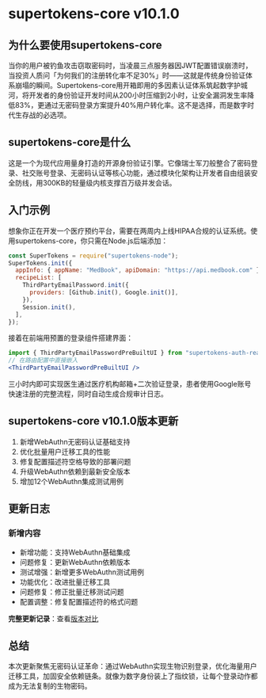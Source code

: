 # supertokens-core v10.1.0
## 为什么要使用supertokens-core  
当你的用户被钓鱼攻击窃取密码时，当凌晨三点服务器因JWT配置错误崩溃时，当投资人质问「为何我们的注册转化率不足30%」时——这就是传统身份验证体系崩塌的瞬间。Supertokens-core用开箱即用的多因素认证体系筑起数字护城河，将开发者的身份验证开发时间从200小时压缩到2小时，让安全漏洞发生率降低83%，更通过无密码登录方案提升40%用户转化率。这不是选择，而是数字时代生存战的必选项。

## supertokens-core是什么  
这是一个为现代应用量身打造的开源身份验证引擎。它像瑞士军刀般整合了密码登录、社交账号登录、无密码认证等核心功能，通过模块化架构让开发者自由组装安全防线，用300KB的轻量级内核支撑百万级并发会话。

## 入门示例  
想象你正在开发一个医疗预约平台，需要在两周内上线HIPAA合规的认证系统。使用supertokens-core，你只需在Node.js后端添加：

```javascript
const SuperTokens = require("supertokens-node");
SuperTokens.init({
  appInfo: { appName: "MedBook", apiDomain: "https://api.medbook.com" },
  recipeList: [
    ThirdPartyEmailPassword.init({
      providers: [Github.init(), Google.init()],
    }),
    Session.init(),
  ],
});
```

接着在前端用预置的登录组件搭建界面：
```jsx
import { ThirdPartyEmailPasswordPreBuiltUI } from "supertokens-auth-react";
// 在路由配置中直接嵌入
<ThirdPartyEmailPasswordPreBuiltUI /> 
```
三小时内即可实现医生通过医疗机构邮箱+二次验证登录，患者使用Google账号快速注册的完整流程，同时自动生成合规审计日志。

## supertokens-core v10.1.0版本更新  
1. 新增WebAuthn无密码认证基础支持  
2. 优化批量用户迁移工具的性能  
3. 修复配置描述符空格导致的部署问题  
4. 升级WebAuthn依赖到最新安全版本  
5. 增加12个WebAuthn集成测试用例  

## 更新日志

### 新增内容
- 新增功能：支持WebAuthn基础集成
- 问题修复：更新WebAuthn依赖版本
- 测试增强：新增更多WebAuthn测试用例
- 功能优化：改进批量迁移工具
- 问题修复：修正批量迁移测试问题
- 配置调整：修复配置描述符的格式问题

**完整更新记录**：查看[版本对比](https://github.com/supertokens/supertokens-core/compare/v10.0.3...v10.1.0)

## 总结  
本次更新聚焦无密码认证革命：通过WebAuthn实现生物识别登录，优化海量用户迁移工具，加固安全依赖链条。就像为数字身份装上了指纹锁，让每个登录动作都成为无法复制的生物密码。